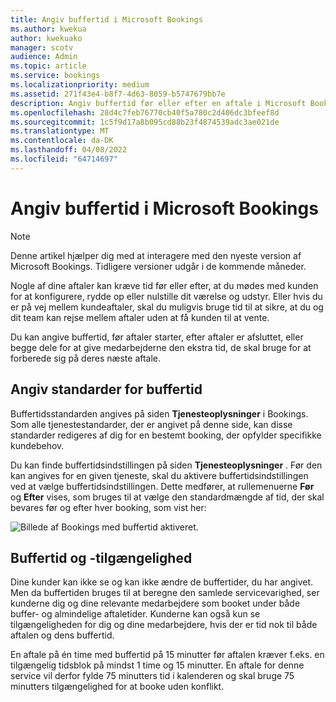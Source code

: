 ```yaml
---
title: Angiv buffertid i Microsoft Bookings
ms.author: kwekua
author: kwekuako
manager: scotv
audience: Admin
ms.topic: article
ms.service: bookings
ms.localizationpriority: medium
ms.assetid: 271f43e4-b8f7-4d63-8059-b5747679bb7e
description: Angiv buffertid før eller efter en aftale i Microsoft Bookings for at give tid til oprydning eller nulstilling af udstyr.
ms.openlocfilehash: 28d4c7feb76770cb40f5a780c2d406dc3bfeef8d
ms.sourcegitcommit: 1c5f9d17a8b095cd88b23f4874539adc3ae021de
ms.translationtype: MT
ms.contentlocale: da-DK
ms.lasthandoff: 04/08/2022
ms.locfileid: "64714697"
---
```

# <a name="set-buffer-time-in-microsoft-bookings"></a>Angiv buffertid i Microsoft Bookings

> [!NOTE]
> Denne artikel hjælper dig med at interagere med den nyeste version af Microsoft Bookings. Tidligere versioner udgår i de kommende måneder.

Nogle af dine aftaler kan kræve tid før eller efter, at du mødes med kunden for at konfigurere, rydde op eller nulstille dit værelse og udstyr. Eller hvis du er på vej mellem kundeaftaler, skal du muligvis bruge tid til at sikre, at du og dit team kan rejse mellem aftaler uden at få kunden til at vente.

Du kan angive buffertid, før aftaler starter, efter aftaler er afsluttet, eller begge dele for at give medarbejderne den ekstra tid, de skal bruge for at forberede sig på deres næste aftale.

## <a name="set-buffer-time-defaults"></a>Angiv standarder for buffertid

Buffertidsstandarden angives på siden **Tjenesteoplysninger** i Bookings. Som alle tjenestestandarder, der er angivet på denne side, kan disse standarder redigeres af dig for en bestemt booking, der opfylder specifikke kundebehov.

Du kan finde buffertidsindstillingen på siden **Tjenesteoplysninger** . Før den kan angives for en given tjeneste, skal du aktivere buffertidsindstillingen ved at vælge buffertidsindstillingen. Dette medfører, at rullemenuerne **Før** og **Efter** vises, som bruges til at vælge den standardmængde af tid, der skal bevares før og efter hver booking, som vist her:

   ![Billede af Bookings med buffertid aktiveret.](../media/bookings-buffertime.png)

<!--## Buffer time and appointment timing

To avoid confusion about when customers expect to meet with you, Bookings shows buffer time and actual appointment time (the time your customers expect to meet with you) on your calendar, and in email confirmations and reminders to relevant staff. For example, below is what you’d see in Bookings for an appointment with a customer that includes 15 minutes of pre-appointment buffer time.

Note that the event itself (on the left in the image below) shows lighter shading for the buffer time and darker shading for the actual customer appointment. The appointment call-out (which is opened when you select the event) specifically states that the appointment is from 9:00AM to 10:00AM with Katie Jordan and includes 15 minutes of buffer time before the appointment and 0 minutes after the appointment. Confirmations and reminders to staff similarly reference specific buffer and appointment time while the customer would only get confirmations and reminders that reference a 9:00AM to 10:00AM appointment time.

   ![Image of Bookings appointment call-out with buffer time showing.](../media/bookings-buffertime-callout.png)
-->

## <a name="buffer-time-and-availability"></a>Buffertid og -tilgængelighed

Dine kunder kan ikke se og kan ikke ændre de buffertider, du har angivet. Men da buffertiden bruges til at beregne den samlede servicevarighed, ser kunderne dig og dine relevante medarbejdere som booket under både buffer- og almindelige aftaletider. Kunderne kan også kun se tilgængeligheden for dig og dine medarbejdere, hvis der er tid nok til både aftalen og dens buffertid.

En aftale på én time med buffertid på 15 minutter før aftalen kræver f.eks. en tilgængelig tidsblok på mindst 1 time og 15 minutter. En aftale for denne service vil derfor fylde 75 minutters tid i kalenderen og skal bruge 75 minutters tilgængelighed for at booke uden konflikt.
